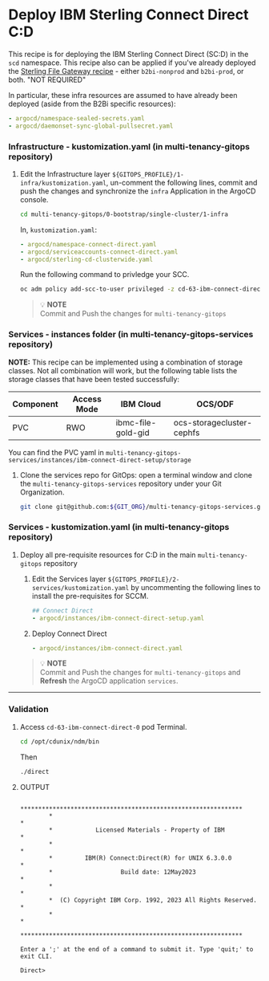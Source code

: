 # Deploy IBM Sterling Connect Direct C:D

This recipe is for deploying the IBM Sterling Connect Direct (SC:D) in the `scd` namespace. 
This recipe also can be applied if you've already deployed the [Sterling File Gateway recipe](sfg-recipe.md) - either `b2bi-nonprod` and `b2bi-prod`, or both. "NOT REQUIRED"

In particular, these infra resources are assumed to have already been deployed (aside from the B2Bi specific resources):

```yaml
- argocd/namespace-sealed-secrets.yaml
- argocd/daemonset-sync-global-pullsecret.yaml
```

### Infrastructure - kustomization.yaml (in **multi-tenancy-gitops** repository)
1. Edit the Infrastructure layer `${GITOPS_PROFILE}/1-infra/kustomization.yaml`, un-comment the following lines, commit and push the changes and synchronize the `infra` Application in the ArgoCD console.

    ```bash        
    cd multi-tenancy-gitops/0-bootstrap/single-cluster/1-infra
    ```

    In, `kustomization.yaml`:

    ```yaml
    - argocd/namespace-connect-direct.yaml
    - argocd/serviceaccounts-connect-direct.yaml
    - argocd/sterling-cd-clusterwide.yaml
    ```
    Run the following command to privledge your SCC.

    ```bash
    oc adm policy add-scc-to-user privileged -z cd-63-ibm-connect-direct-serviceaccount -n scd
    ```
    >  💡 **NOTE**  
    > Commit and Push the changes for `multi-tenancy-gitops` 

### Services - instances folder (in **multi-tenancy-gitops-services** repository)
**NOTE:** This recipe can be implemented using a combination of storage classes. Not all combination will work, but the following table lists the storage classes that have been tested successfully:

| Component | Access Mode | IBM Cloud | OCS/ODF |
| --- | --- | --- | --- |
| PVC | RWO | ibmc-file-gold-gid | ocs-storagecluster-cephfs |

You can find the PVC yaml in `multi-tenancy-gitops-services/instances/ibm-connect-direct-setup/storage`  

1. Clone the services repo for GitOps: open a terminal window and clone the `multi-tenancy-gitops-services` repository under your Git Organization.
        
    ```bash
    git clone git@github.com:${GIT_ORG}/multi-tenancy-gitops-services.git
    ```
### Services - kustomization.yaml (in **multi-tenancy-gitops** repository)
1. Deploy all pre-requisite resources for C:D in the main `multi-tenancy-gitops` repository

    1. Edit the Services layer `${GITOPS_PROFILE}/2-services/kustomization.yaml` by uncommenting the following lines to install the pre-requisites for SCCM.
        ```yaml
        ## Connect Direct
        - argocd/instances/ibm-connect-direct-setup.yaml
        ```
    1. Deploy Connect Direct
        ```yaml
        - argocd/instances/ibm-connect-direct.yaml
        ```

    >  💡 **NOTE**  
    > Commit and Push the changes for `multi-tenancy-gitops` and
    > **Refresh** the ArgoCD application `services`.

---

### Validation

1.  Access `cd-63-ibm-connect-direct-0` pod Terminal.
    ```bash
    cd /opt/cdunix/ndm/bin
    ```
    Then 
    ```bash
    ./direct
    ```
1. OUTPUT
    ```
            **************************************************************
            *                                                            *
            *            Licensed Materials - Property of IBM            *
            *                                                            *
            *         IBM(R) Connect:Direct(R) for UNIX 6.3.0.0          *
            *                   Build date: 12May2023                    *
            *                                                            *
            *  (C) Copyright IBM Corp. 1992, 2023 All Rights Reserved.   *
            *                                                            *
            **************************************************************

    Enter a ';' at the end of a command to submit it. Type 'quit;' to exit CLI.

    Direct> 
    ```

